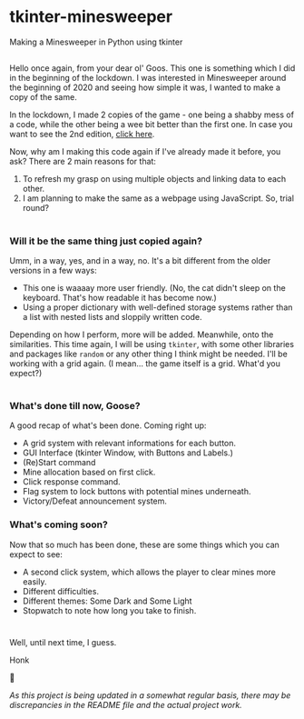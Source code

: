 # tkinter-minesweeper
 Making a Minesweeper in Python using tkinter

## 
Hello once again, from your dear ol' Goos. This one is something which I did in the beginning of the lockdown. I was interested in Minesweeper around the beginning of 2020 and seeing how simple it was, I wanted to make a copy of the same. 

In the lockdown, I made 2 copies of the game - one being a shabby mess of a code, while the other being a wee bit better than the first one. In case you want to see the 2nd edition, [click here](https://pastebin.com/mmze0P8E).

Now, why am I making this code again if I've already made it before, you ask? There are 2 main reasons for that:
1. To refresh my grasp on using multiple objects and linking data to each other.
2. I am planning to make the same as a webpage using JavaScript. So, trial round?

#
### Will it be the same thing just copied again?
Umm, in a way, yes, and in a way, no. It's a bit different from the older versions in a few ways:
- This one is waaaay more user friendly. (No, the cat didn't sleep on the keyboard. That's how readable it has become now.)
- Using a proper dictionary with well-defined storage systems rather than a list with nested lists and sloppily written code.

Depending on how I perform, more will be added. Meanwhile, onto the similarities. This time again, I will be using `tkinter`, with some other libraries and packages like `random` or any other thing I think might be needed. I'll be working with a grid again. (I mean... the game itself is a grid. What'd you expect?)

#
### What's done till now, Goose?
A good recap of what's been done. Coming right up:
- A grid system with relevant informations for each button.
- GUI Interface (tkinter Window, with Buttons and Labels.)
- (Re)Start command
- Mine allocation based on first click.
- Click response command.
- Flag system to lock buttons with potential mines underneath.
- Victory/Defeat announcement system.

### What's coming soon?
Now that so much has been done, these are some things which you can expect to see:
- A second click system, which allows the player to clear mines more easily.
- Different difficulties.
- Different themes: Some Dark and Some Light 
- Stopwatch to note how long you take to finish.

#
Well, until next time, I guess.

Honk

:swan:

*As this project is being updated in a somewhat regular basis, there may be discrepancies in the README file and the actual project work.*


